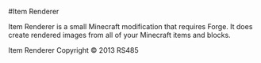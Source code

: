 #Item Renderer

Item Renderer is a small Minecraft modification that requires Forge. It does create rendered images from all of your Minecraft items and blocks.

Item Renderer  Copyright &copy; 2013  RS485
